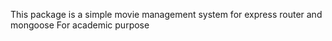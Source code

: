 This package is a simple movie management system for express router and mongoose
For academic purpose
